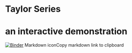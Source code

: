 # Taylor Series
# an interactive demonstration
[![Binder](https://mybinder.org/badge_logo.svg)](https://mybinder.org/v2/gh/rmcrae/TaylorSeries/HEAD?filepath=Student%20Taylor%20Series%20Viewer.ipynb)
Markdown iconCopy markdown link to clipboard
